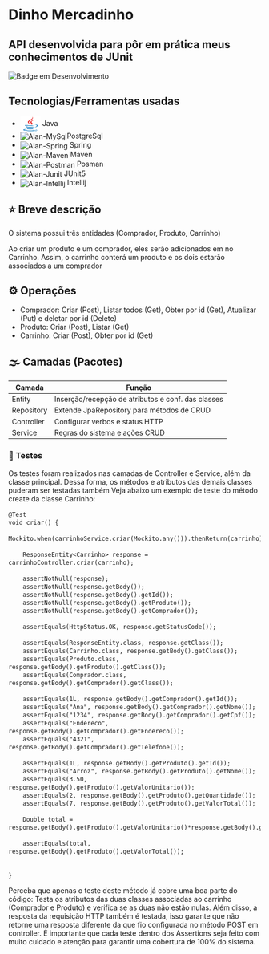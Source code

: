 # Dinho Mercadinho
## API desenvolvida para pôr em prática meus conhecimentos de JUnit
![Badge em Desenvolvimento](http://img.shields.io/static/v1?label=STATUS&message=%20FINALIZADO&color=GREEN&style=for-the-badge)


## Tecnologias/Ferramentas usadas

* <img align="center" alt="Alan-Java" height="30" width="40" src="https://raw.githubusercontent.com/devicons/devicon/master/icons/java/java-original.svg"> Java<br>
* <img align="center" alt="Alan-MySql" height="30" width="40"  src="https://cdn.jsdelivr.net/gh/devicons/devicon/icons/postgresql/postgresql-original.svg"/>PostgreSql<br>
* <img align="center" alt="Alan-Spring" height="30" width="40" src="https://cdn.jsdelivr.net/gh/devicons/devicon/icons/spring/spring-original.svg"> Spring<br>
* <img align="center" alt="Alan-Maven" height="30" width="40" src="https://user-images.githubusercontent.com/117518719/216434196-b63f5ea3-057f-42e5-abfc-b35deade0635.png"> Maven<br>
* <img align="center" alt="Alan-Postman" height="30" width="40" src="https://user-images.githubusercontent.com/117518719/216434927-59ceed3f-b838-42b3-845e-1975e2cb08a0.svg"> Posman<br>
* <img align="center" alt="Alan-Junit" height="30" width="30" src="https://github.com/theJoseAlan/Spring-Dinho-Mercadinho/assets/117518719/59af1699-70b7-4f8e-a5af-1c7429062217"> JUnit5<br>
* <img align="center" alt="Alan-Intellij" height="30" width="40" src="https://cdn.jsdelivr.net/gh/devicons/devicon/icons/intellij/intellij-original.svg"> Intellij<br>


## ⭐ Breve descrição

O sistema possui três entidades (Comprador, Produto, Carrinho)<br>

Ao criar um produto e um comprador, eles serão adicionados em no Carrinho. Assim, o carrinho conterá um produto e os dois estarão associados a um comprador

## ⚙️ Operações
* Comprador: Criar (Post), Listar todos (Get), Obter por id (Get), Atualizar (Put) e deletar por id (Delete)
* Produto: Criar (Post), Listar (Get)
* Carrinho: Criar (Post), Obter por id (Get)

## 🌫 Camadas (Pacotes)

| Camada | Função |
| ------------- | ------------- |
| Entity | Inserção/recepção  de atributos e conf. das classes |
| Repository | Extende JpaRepository para métodos de CRUD |
| Controller | Configurar verbos e status HTTP |
| Service | Regras do sistema e ações CRUD |

### 👀 Testes
Os testes foram realizados nas camadas de Controller e Service, além da classe principal. Dessa forma, os métodos e atributos das demais classes puderam ser testadas também
Veja abaixo um exemplo de teste do método create da classe Carrinho:

    @Test
    void criar() {
        Mockito.when(carrinhoService.criar(Mockito.any())).thenReturn(carrinho);

        ResponseEntity<Carrinho> response = carrinhoController.criar(carrinho);

        assertNotNull(response);
        assertNotNull(response.getBody());
        assertNotNull(response.getBody().getId());
        assertNotNull(response.getBody().getProduto());
        assertNotNull(response.getBody().getComprador());

        assertEquals(HttpStatus.OK, response.getStatusCode());

        assertEquals(ResponseEntity.class, response.getClass());
        assertEquals(Carrinho.class, response.getBody().getClass());
        assertEquals(Produto.class, response.getBody().getProduto().getClass());
        assertEquals(Comprador.class, response.getBody().getComprador().getClass());

        assertEquals(1L, response.getBody().getComprador().getId());
        assertEquals("Ana", response.getBody().getComprador().getNome());
        assertEquals("1234", response.getBody().getComprador().getCpf());
        assertEquals("Endereco", response.getBody().getComprador().getEndereco());
        assertEquals("4321", response.getBody().getComprador().getTelefone());

        assertEquals(1L, response.getBody().getProduto().getId());
        assertEquals("Arroz", response.getBody().getProduto().getNome());
        assertEquals(3.50, response.getBody().getProduto().getValorUnitario());
        assertEquals(2, response.getBody().getProduto().getQuantidade());
        assertEquals(7, response.getBody().getProduto().getValorTotal());

        Double total = response.getBody().getProduto().getValorUnitario()*response.getBody().getProduto().getQuantidade();

        assertEquals(total, response.getBody().getProduto().getValorTotal());


    }
    
Perceba que apenas o teste deste método já cobre uma boa parte do código: Testa os atributos das duas classes associadas ao carrinho (Comprador e Produto)
e verifica se as duas não estão nulas. Além disso, a resposta da requisição HTTP também é testada, isso garante que não retorne uma resposta diferente
da que fio configurada no método POST em controller. É importante que cada teste dentro dos Assertions seja feito com muito cuidado e atenção para garantir
uma cobertura de 100% do sistema.











